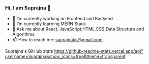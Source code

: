 ### Hi, I am Suprajna 👋

- 🔭 I’m currently working on Frontend and Backend
- 🌱 I’m currently learning MERN Stack
- 💬 Ask me about React, JavaScript,HTML,CSS,Data Structure and Algorithms
- 📫 How to reach me: suprajnaks@gmail.com

Suprajna's GitHub stats https://github-readme-stats.vercel.app/api?username=Suprajna&show_icons=true&theme=transparent
